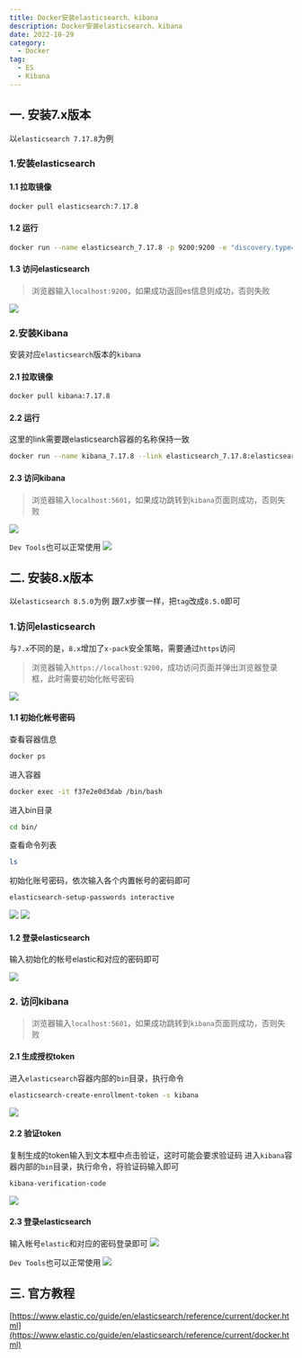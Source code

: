 ```yaml
---
title: Docker安装elasticsearch、kibana
description: Docker安装elasticsearch、kibana
date: 2022-10-29
category:
  - Docker
tag:
  - ES
  - Kibana
---
```


<!-- more -->

## 一. 安装7.x版本

以`elasticsearch 7.17.8`为例

### 1.安装elasticsearch

#### 1.1 拉取镜像
```sh
docker pull elasticsearch:7.17.8
```

#### 1.2 运行
```sh
docker run --name elasticsearch_7.17.8 -p 9200:9200 -e "discovery.type=single-node" elasticsearch:7.17.8
```

#### 1.3 访问elasticsearch
> 浏览器输入`localhost:9200`，如果成功返回es信息则成功，否则失败

![](https://raw.githubusercontent.com/dennis-dong/picgo-library/master/images/blogs/2078491-20230413172206266-953001768.png)

### 2.安装Kibana
安装对应`elasticsearch`版本的`kibana`

#### 2.1 拉取镜像
```sh
docker pull kibana:7.17.8
```

#### 2.2 运行
这里的link需要跟elasticsearch容器的名称保持一致
```sh
docker run --name kibana_7.17.8 --link elasticsearch_7.17.8:elasticsearch -p 5601:5601 kibana:7.17.8
```

#### 2.3 访问kibana
> 浏览器输入`localhost:5601`，如果成功跳转到`kibana`页面则成功，否则失败

![](https://raw.githubusercontent.com/dennis-dong/picgo-library/master/images/blogs/2078491-20230413172609766-1363859251.png)

`Dev Tools`也可以正常使用
![](https://raw.githubusercontent.com/dennis-dong/picgo-library/master/images/blogs/2078491-20230413172711174-205620142.png)

## 二. 安装8.x版本
以`elasticsearch 8.5.0`为例
跟7.x步骤一样，把`tag`改成`8.5.0`即可

### 1.访问elasticsearch
与`7.x`不同的是，`8.x`增加了`x-pack`安全策略，需要通过`https`访问

> 浏览器输入`https://localhost:9200`，成功访问页面并弹出浏览器登录框，此时需要初始化帐号密码

![](https://raw.githubusercontent.com/dennis-dong/picgo-library/master/images/blogs/2078491-20230413124840212-1222495384.png)

#### 1.1 初始化帐号密码
查看容器信息
```sh
docker ps
```
进入容器
```sh
docker exec -it f37e2e0d3dab /bin/bash
```

进入bin目录
```sh
cd bin/
```

查看命令列表
```sh
ls
```

初始化账号密码，依次输入各个内置帐号的密码即可
```sh
elasticsearch-setup-passwords interactive
```

![](https://raw.githubusercontent.com/dennis-dong/picgo-library/master/images/blogs/2078491-20230413124816725-1193475019.png)
![](https://raw.githubusercontent.com/dennis-dong/picgo-library/master/images/blogs/2078491-20230413124944004-291480404.png)

#### 1.2 登录elasticsearch
输入初始化的帐号elastic和对应的密码即可

![](https://raw.githubusercontent.com/dennis-dong/picgo-library/master/images/blogs/2078491-20230413125218543-1932514872.png)

### 2. 访问kibana
> 浏览器输入`localhost:5601`，如果成功跳转到`kibana`页面则成功，否则失败

#### 2.1 生成授权token
进入`elasticsearch`容器内部的`bin`目录，执行命令

```sh
elasticsearch-create-enrollment-token -s kibana
```
![](https://raw.githubusercontent.com/dennis-dong/picgo-library/master/images/blogs/2078491-20230413130326831-1045663258.png)

#### 2.2 验证token
复制生成的token输入到文本框中点击验证，这时可能会要求验证码
进入`kibana`容器内部的`bin`目录，执行命令，将验证码输入即可
```sh
kibana-verification-code
```
![](https://raw.githubusercontent.com/dennis-dong/picgo-library/master/images/blogs/2078491-20230413130939778-243784242.png)

#### 2.3 登录elasticsearch
输入帐号`elastic`和对应的密码登录即可
![](https://raw.githubusercontent.com/dennis-dong/picgo-library/master/images/blogs/2078491-20230413131159213-1532874822.png)

`Dev Tools`也可以正常使用
![](https://raw.githubusercontent.com/dennis-dong/picgo-library/master/images/blogs/2078491-20230413173415846-1189386689.png)

## 三. 官方教程
[https://www.elastic.co/guide/en/elasticsearch/reference/current/docker.html](https://www.elastic.co/guide/en/elasticsearch/reference/current/docker.html)